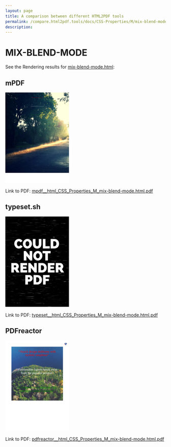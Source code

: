 ```yaml
---
layout: page
title: A comparison between different HTML2PDF tools
permalink: /compare.html2pdf.tools/docs/CSS-Properties/M/mix-blend-mode/
description: 
---
```


# MIX-BLEND-MODE

See the Rendering results for [mix-blend-mode.html](/html/CSS%20Properties/M/mix-blend-mode.html):

## mPDF
![](mpdf__html_CSS_Properties_M_mix-blend-mode.html.png) 

Link to PDF: [mpdf__html_CSS_Properties_M_mix-blend-mode.html.pdf](mpdf__html_CSS_Properties_M_mix-blend-mode.html.pdf)

## typeset.sh
![](typeset__html_CSS_Properties_M_mix-blend-mode.html.png) 

Link to PDF: [typeset__html_CSS_Properties_M_mix-blend-mode.html.pdf](typeset__html_CSS_Properties_M_mix-blend-mode.html.pdf)

## PDFreactor
![](pdfreactor__html_CSS_Properties_M_mix-blend-mode.html.png) 

Link to PDF: [pdfreactor__html_CSS_Properties_M_mix-blend-mode.html.pdf](pdfreactor__html_CSS_Properties_M_mix-blend-mode.html.pdf)
